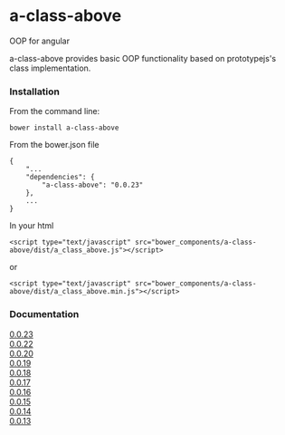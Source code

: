 # a-class-above

OOP for angular

a-class-above provides basic OOP functionality based on prototypejs's class implementation.

### Installation

From the command line:
    
    bower install a-class-above

From the bower.json file
    
    {
	    "...
	    "dependencies": {
	        "a-class-above": "0.0.23"
	    },
		...
	}
	
In your html

    <script type="text/javascript" src="bower_components/a-class-above/dist/a_class_above.js"></script>
or

    <script type="text/javascript" src="bower_components/a-class-above/dist/a_class_above.min.js"></script>

### Documentation

[0.0.23](http://pedago.github.io/a-class-above/docs/0.0.23)  
[0.0.22](http://pedago.github.io/a-class-above/docs/0.0.22)  
[0.0.20](http://pedago.github.io/a-class-above/docs/0.0.20)  
[0.0.19](http://pedago.github.io/a-class-above/docs/0.0.19)  
[0.0.18](http://pedago.github.io/a-class-above/docs/0.0.18)  
[0.0.17](http://pedago.github.io/a-class-above/docs/0.0.17)  
[0.0.16](http://pedago.github.io/a-class-above/docs/0.0.16)  
[0.0.15](http://pedago.github.io/a-class-above/docs/0.0.15)  
[0.0.14](http://pedago.github.io/a-class-above/docs/0.0.14)  
[0.0.13](http://pedago.github.io/a-class-above/docs/0.0.13)  
